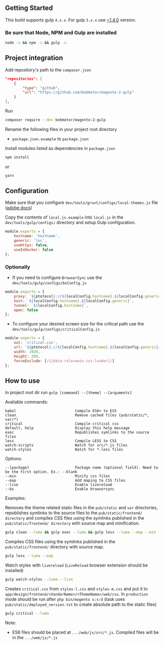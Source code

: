 ## Getting Started

This build supports gulp `4.x.x`.
For gulp `3.x.x` use [~1.4.0](https://github.com/bobmotor/magento-2-gulp/tree/v1.4.1) version.

### Be sure that Node, NPM and Gulp are installed

```bash
node -v && npm -v && gulp -v
```

## Project integration

Add repository's path to the `composer.json`

```json
"repositories": [
    {
        "type": "github",
        "url": "https://github.com/bobmotor/magento-2-gulp"
    }
],
```

Run

```bash
composer require --dev bobmotor/magento-2-gulp
```

Rename the following files in your project root directory

* `package.json.example` to `package.json`

Install modules listed as dependencies in `package.json`

```bash
npm install
```
or
```bash
yarn
```

## Configuration

Make sure that you configure `dev/tools/grunt/configs/local-themes.js` file ([adobe docs](https://developer.adobe.com/commerce/frontend-core/guide/tools/grunt/#configuration-file))

Copy the contents of `local.js.example` into `local.js` in the `dev/tools/gulp/configs/` directory and setup Gulp configuration.

```javascript
module.exports = {
    hostname: 'hostname',
    generic: 'loc',
    useHttps: false,
    useInDocker: false
};
```

### Optionally

* If you need to configure `BrowserSync` use the `dev/tools/gulp/configs/bsConfig.js`

```javascript
module.exports = {
    proxy: `${ptotocol}://${localConfig.hostname}.${localConfig.generic}/`,
    host: `${localConfig.hostname}.${localConfig.generic}`,
    tunnel: `${localConfig.hostname}`,
    open: false
};
```

* To configure your desired screen size for the critical path use the `dev/tools/gulp/configs/criticalConfig.js`

```javascript
module.exports = {
    out: 'critical.css',
    url: `${ptotocol}://${localConfig.hostname}.${localConfig.generic}/`,
    width: 1920,
    height: 200,
    forceExclude: [/\[data-role=main-css-loader]/]
};
```

## How to use

In project root dir run `gulp [command] --[theme] --[arguments]`

Avaliable commands:

```
babel                           Compile ES6+ to ES5
clean                           Remove cached files (pub/static/*, var/*)
critical                        Compile critical css
default, help                   Display this help message
exec                            Republishes symlinks to the source files
less                            Compile LESS to CSS
watch-scripts                   Watch for src/*.js files
watch-styles                    Watch for *.less files
```

Options:

```
--[package]                     Package name (optional field). Need to be the first option. Ex.: --blank
--min                           Minify css files
--map                           Add maping to CSS files
--live                          Enable livereload
--bs                            Enable browsersync
```

Examples:

Removes the theme related static files in the `pub/static` and `var` directories, republishes symlinks to the source files to the `pub/static/frontend/ directory` and compiles CSS files using the symlinks published in the `pub/static/frontend/ directory` with source map and minification.
```bash
gulp clean --luma && gulp exec --luma && gulp less --luma --map --min
```
Compiles CSS files using the symlinks published in the `pub/static/frontend/` directory with source map.
```bash
gulp less --luma --map
```
Watch styles with `livereload` (`LiveReload` browser extension should be installed)
```bash
gulp watch-styles --luma --live
```
Creates `critical.css` from `styles-l.css` and `styles-m.css` and put it to `app/design/frontend/<VandorName>/<ThemeName>/web/css`.
In `production` mode should be run after `php bin/magento s:s:d` (task uses `pub/static/deployed_version.txt` to create absolute path to the static files)
```bash
gulp critical --luma
```

Note:

* ES6 files should be placed at `.../web/js/src/*.js`. Compiled files will be in the `.../web/js/*.js`
